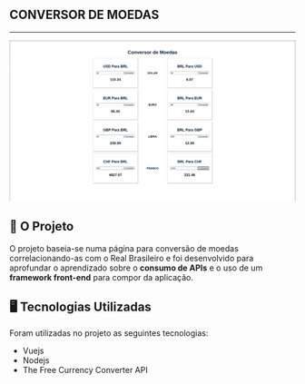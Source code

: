 ## CONVERSOR DE MOEDAS
***
<img align-items: center src="/Conversor/public/exemplo.png" alt="Conversor de Moedas"/>

## :thought_balloon: O Projeto
O projeto baseia-se numa página para conversão de moedas correlacionando-as com o Real Brasileiro e foi desenvolvido para aprofundar o aprendizado sobre o **consumo de APIs** e o uso de um **framework front-end** para compor da aplicação.

## :desktop_computer: Tecnologias Utilizadas
Foram utilizadas no projeto as seguintes tecnologias:
- Vuejs
- Nodejs
- The Free Currency Converter API
